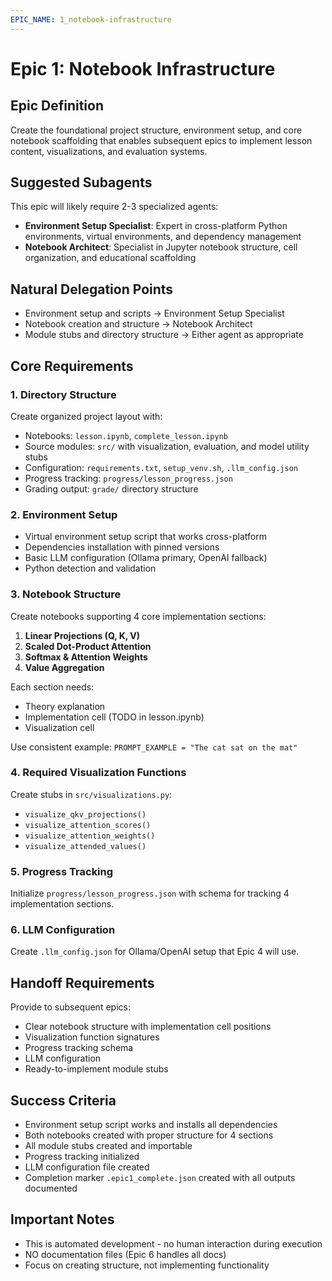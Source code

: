 ```yaml
---
EPIC_NAME: 1_notebook-infrastructure
---
```


# Epic 1: Notebook Infrastructure

## Epic Definition
Create the foundational project structure, environment setup, and core notebook scaffolding that enables subsequent epics to implement lesson content, visualizations, and evaluation systems.

## Suggested Subagents
This epic will likely require 2-3 specialized agents:
- **Environment Setup Specialist**: Expert in cross-platform Python environments, virtual environments, and dependency management
- **Notebook Architect**: Specialist in Jupyter notebook structure, cell organization, and educational scaffolding

## Natural Delegation Points
- Environment setup and scripts → Environment Setup Specialist
- Notebook creation and structure → Notebook Architect
- Module stubs and directory structure → Either agent as appropriate

## Core Requirements

### 1. Directory Structure
Create organized project layout with:
- Notebooks: `lesson.ipynb`, `complete_lesson.ipynb`
- Source modules: `src/` with visualization, evaluation, and model utility stubs
- Configuration: `requirements.txt`, `setup_venv.sh`, `.llm_config.json`
- Progress tracking: `progress/lesson_progress.json`
- Grading output: `grade/` directory structure

### 2. Environment Setup
- Virtual environment setup script that works cross-platform
- Dependencies installation with pinned versions
- Basic LLM configuration (Ollama primary, OpenAI fallback)
- Python detection and validation

### 3. Notebook Structure
Create notebooks supporting 4 core implementation sections:
1. **Linear Projections (Q, K, V)**
2. **Scaled Dot-Product Attention**
3. **Softmax & Attention Weights**
4. **Value Aggregation**

Each section needs:
- Theory explanation
- Implementation cell (TODO in lesson.ipynb)
- Visualization cell

Use consistent example: `PROMPT_EXAMPLE = "The cat sat on the mat"`

### 4. Required Visualization Functions
Create stubs in `src/visualizations.py`:
- `visualize_qkv_projections()`
- `visualize_attention_scores()`
- `visualize_attention_weights()`
- `visualize_attended_values()`

### 5. Progress Tracking
Initialize `progress/lesson_progress.json` with schema for tracking 4 implementation sections.

### 6. LLM Configuration
Create `.llm_config.json` for Ollama/OpenAI setup that Epic 4 will use.

## Handoff Requirements
Provide to subsequent epics:
- Clear notebook structure with implementation cell positions
- Visualization function signatures
- Progress tracking schema
- LLM configuration
- Ready-to-implement module stubs

## Success Criteria
- Environment setup script works and installs all dependencies
- Both notebooks created with proper structure for 4 sections
- All module stubs created and importable
- Progress tracking initialized
- LLM configuration file created
- Completion marker `.epic1_complete.json` created with all outputs documented

## Important Notes
- This is automated development - no human interaction during execution
- NO documentation files (Epic 6 handles all docs)
- Focus on creating structure, not implementing functionality